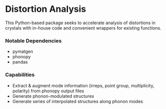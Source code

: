 # Distortion Analysis
This Python-based package seeks to accelerate analysis of distortions in crystals with in-house code and convenient wrappers for existing functions.

### Notable Dependencies
- pymatgen
- phonopy
- pandas

### Capabilities
- Extract & augment mode information (irreps, point group, multiplicity, polarity) from phonopy output files
- Generate phonon-modulated structures
- Generate series of interpolated structures along phonon modes
